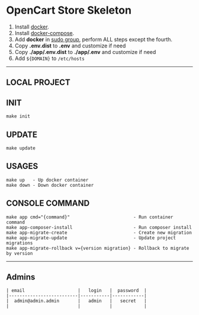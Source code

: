 # OpenCart Store Skeleton

1. Install [docker](https://docs.docker.com/engine/install/ubuntu/).
2. Install [docker-compose](https://docs.docker.com/compose/install/).
3. Add **docker** in [sudo group](https://stackoverflow.com/a/48957722/11419254), perform ALL steps except the fourth.
4. Copy **.env.dist** to **.env** and customize if need
5. Copy **./app/.env.dist** to **./app/.env** and customize if need
6. Add `${DOMAIN}` to `/etc/hosts`

---
LOCAL PROJECT
---
INIT
---
```
make init
```

UPDATE
---
```
make update
```

USAGES
---
```
make up   - Up docker container
make down - Down docker container
```

CONSOLE COMMAND
---
```
make app cmd="{command}"                        - Run container command
make app-composer-install                       - Run composer install
make app-migrate-create                         - Create new migration
make app-migrate-update                         - Update project migrations
make app-migrate-rollback v={version migration} - Rollback to migrate by version
```
---
## Admins
```
| email                    |   login   |  password  |
|--------------------------|-----------|------------|
|  admin@admin.admin       |   admin   |   secret   |
|                          |           |            |
